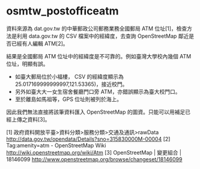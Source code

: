 osmtw_postofficeatm
===================
資料來源為 dat.gov.tw 的中華郵政公司郵務業務全國郵局 ATM 位址[1]，檢查方法是利用 data.gov.tw 的 CSV 檔案中的經緯度，去查詢 OpenStreetMap 鄰近是否已經有人編輯 ATM[2]。

結果是全國郵局 ATM 位址中的經緯度是不可靠的。例如臺灣大學校內幾個 ATM 位址，明顯有誤。

* 如臺大郵局位於小福樓， CSV 的經緯度顯示為 25.017169999999997,121.53365)，接近校門。
* 另外如臺大大一女生宿舍餐廳門口旁 ATM，亦錯誤顯示為臺大校門口。
* 至於離島如馬祖等，GPS 位址則被列於海上。

因此我們無法直接將該筆資料匯入 OpenStreetMap 的圖資。只能可以用補足已經上傳之資料[3]。

 [1] 政府資料開放平臺>資料分類>服務分類>交通及通訊>rawData <http://data.gov.tw/opendata/Details?sno=315830000M-00004>
 [2] Tag:amenity=atm - OpenStreetMap Wiki <http://wiki.openstreetmap.org/wiki/Atm>
 [3] OpenStreetMap | 變更組合 | 18146099 <http://www.openstreetmap.org/browse/changeset/18146099>
